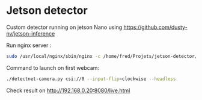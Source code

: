 # Jetson detector

Custom detector running on jetson Nano using https://github.com/dusty-nv/jetson-inference

Run nginx server :
```bash
sudo /usr/local/nginx/sbin/nginx -c /home/fred/Projets/jetson-detector/conf/nginx.conf
```

Command to launch on first webcam:
```bash
./detectnet-camera.py csi://0 --input-flip=clockwise --headless
```

Check result on http://192.168.0.20:8080/live.html

